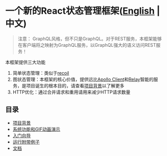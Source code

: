 # 一个新的React状态管理框架([English](https://github.com/babyfish-ct/graphql-state) | 中文)

> 注意：
> GraphQL风格，但不只是GraphQL。对于REST服务，本框架能够在客户端将之映射为GraphQL服务，以GraphQL强大的语义访问REST服务！

本框架提供三大功能
1. 简单状态管理：类似于[recoil](https://github.com/facebookexperimental/Recoil)
2. 图状态管理：本框架的核心价值，提供远比[Apollo Client](https://github.com/apollographql/apollo-client)和[Relay](https://github.com/facebook/relay)智能的服务，是项目诞生的根本目的，请查看[项目背景](./background_zh_CN.md)以了解更多
3. HTTP优化：通过合并请求和重用请用来减少HTTP请求数量

## 目录
- [项目背景](./background_zh_CN.md)
- [系统功能和GIF动画演示](./function-and-gif_zh_CN.md)
- [入门向导](./get-start_zh_CN.md)
- [运行附带例子](./run-demo_zh_CN.md)
- [文档](./doc/README_zh_CN.md)
